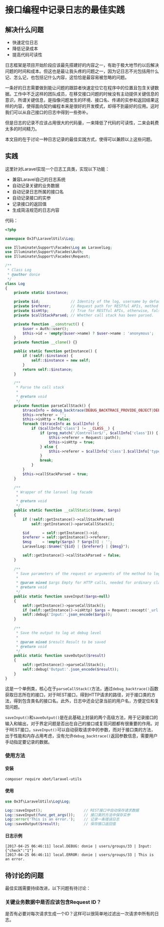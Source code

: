 # 接口编程中记录日志的最佳实践


## 解决什么问题

* 快速定位日志
* 降低记录成本
* 提高代码可读性

日志框架是项目开始阶段应该最先搭建好的内容之一，有助于极大地节约以后解决问题的时间和成本。但这也是最让我头疼的问题之一，因为记日志不光包括用什么记、怎么记，也包括记什么内容，这恰恰是最容易被忽略的问题。

一条好的日志需要做到能让问题的跟踪者快速定位它在程序中的位置且包含关键数据。工作中不乏这样的团队成员，在移交接口问题的时候没有主动提供关键信息的意识，所谓关键信息，是指像问题发生的环境、接口名、传递的实参和返回结果这样的内容，使得面向契约编程本来是很好的开发模式，却得不到最好的应用。这时我们可以从自己接口的日志中得到一些弥补。

但是日志的记录不应该占用很大的代码量，一来降低了代码的可读性，二来会耗费太多的时间精力。

本文目的在于讨论一种日志记录的最佳实践方式，使得可以兼顾以上这些问题。

## 实践

这里针对Laravel实现一个日志工具类，实现以下功能：

* 兼容Laravel自己的日志系统
* 自动记录关键的业务数据
* 自动记录日志所属的接口名
* 自动记录接口的实参
* 记录接口的返回值
* 生成简洁规范的日志内容

代码：

```php
<?php

namespace Ox3f\LaravelUtils\Log;

use Illuminate\Support\Facades\Log as LaravelLog;
use Illuminate\Support\Facades\Auth;
use Illuminate\Support\Facades\Request;

/**
 * Class Log
 * @author donie
 */
class Log
{
    private static $instance;

    private $id;              // Identity of the log, username by default.
    private $referer;         // Request path for RESTful APIs, method name for ordinary class methods.
    private $isHttp;          // True for RESTful APIs, otherwise, false.
    private $callStackParsed; // Whether call stack has been parsed.

    private function __construct() {
        $user = Auth::user();
        $this->id = !empty($user->name) ? $user->name : 'anonymous';
    }
    private function __clone() {}

    public static function getInstance() {
        if (!self::$instance) {
            self::$instance = new self;
        }
        return self::$instance;
    }

    /**
     * Parse the call stack
     *
     * @return void
     */
    private function parseCallStack() {
        $traceInfo = debug_backtrace(DEBUG_BACKTRACE_PROVIDE_OBJECT|DEBUG_BACKTRACE_IGNORE_ARGS, 5);
        $this->referer = '';
        $this->isHttp = false;
        foreach ($traceInfo as $callInfo) {
            if ($callInfo['class'] != __CLASS__) {
                if (preg_match('/Controller$/', $callInfo['class'])) {
                    $this->referer = Request::path();
                    $this->isHttp = true;
                } else {
                    $this->referer = $callInfo['class'].$callInfo['type'].$callInfo['function'];
                }
                break;
            }
        }
        $this->callStackParsed = true;
    }

    /**
     * Wrapper of the laravel log facade
     *
     * @return void
     */
    public static function __callStatic($name, $args)
    {
        if (!self::getInstance()->callStackParsed)
            self::getInstance()->parseCallStack();

        $id      = self::getInstance()->id;
        $referer = self::getInstance()->referer;
        $msg     = !empty($args) ? $args[0] : '';
        LaravelLog::$name("{$id} | {$referer} | {$msg}");

        self::getInstance()->callStackParsed = false;
    }
    
    /**
     * Save parameters of the request or arguments of the method to log at debug level
     *
     * @param mixed $args Empty for HTTP calls, needed for ordinary class methods
     * @return void
     */
    public static function saveInput($args=null)
    {
        self::getInstance()->parseCallStack();
        if (self::getInstance()->isHttp) $args = Request::except('_url');
        self::debug('Input:'.json_encode($args));
    }
    
    /**
     * Save the output to log at debug level
     *
     * @param mixed $result Result to be saved
     * @return void
     */
    public static function saveOutput($result)
    {
        self::getInstance()->parseCallStack();
        self::debug('Output:'.json_encode($result));
    }
}
```

这是一个单例类，核心在于`parseCallStack()`方法，通过`debug_backtrace()`函数获取日志所在的接口，对于REST接口，得到HTTP请求的路径，对于接口类的方法，得到包含类名的接口名。此外，日志中还会记录当前的用户名，方便定位和复现问题。

`saveInput()`和`saveOutput()`是在此基础上封装的两个高级方法，用于记录接口的输入和输出，对于界定问题是否出在自己的接口或复现问题都有很重要的作用。对于REST接口，`saveInput()`可以自动获取请求中的参数，而对于接口类的方法，出于性能和内存占用考虑，没有允许`debug_backtrace()`返回参数信息，需要用户手动指定要记录的数据。

### 使用方法

#### 安装
```bash
composer require xbot/laravel-utils
```
#### 使用
```php
use Ox3f\LaravelUtils\Log\Log;

Log::saveInput();                   // REST接口中自动保存请求数据
Log::saveInput(func_get_args());    // 接口类的方法中保存实参
Log::error('This is an error.');    // 记录一条错误日志
Log::saveOutput($result);           // 保存接口返回值
```
#### 日志示例
```
[2017-04-25 06:46:11] local.DEBUG: donie | users/groups/33 | Input:{"check":"1"}
[2017-04-25 06:46:11] local.ERROR: donie | users/groups/33 | This is an error.
```

## 待讨论的问题

最佳实践需要持续改进，以下问题有待讨论：

### 关键业务数据中是否应该包含Request ID？
是否有必要对每次请求生成一个ID？这样可以很简单地过滤出一次请求中所有的日志。


